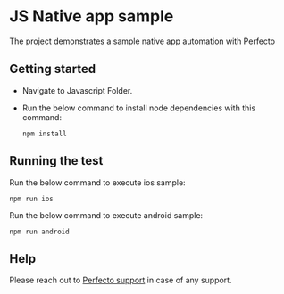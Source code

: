 # JS Native app sample
The project demonstrates a sample native app automation with Perfecto

## Getting started
- Navigate to Javascript Folder. 
- Run the below command to install node dependencies with this command:

      npm install

## Running the test


Run the below command to execute ios sample:

    npm run ios

Run the below command to execute android sample:

    npm run android 

## Help

Please reach out to [Perfecto support](https://support.perfecto.io) in case of any support.